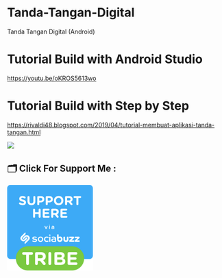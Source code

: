 # Tanda-Tangan-Digital
Tanda Tangan Digital (Android)

# Tutorial Build with Android Studio
https://youtu.be/oKROS5613wo

# Tutorial Build with Step by Step
https://rivaldi48.blogspot.com/2019/04/tutorial-membuat-aplikasi-tanda-tangan.html

<img src="https://1.bp.blogspot.com/-n1swEvueKtA/X_vRQRC83WI/AAAAAAAAHs4/q84CCjY3oTEgtHQFqN3zg8PAz23C72lIwCLcBGAsYHQ/s1280/Tutorial%2BMembuat%2BAplikasi%2BTanda%2BTangan%2BDigital%2Bdengan%2BAndroid%2BStudio.png" data-canonical-src="https://1.bp.blogspot.com/-n1swEvueKtA/X_vRQRC83WI/AAAAAAAAHs4/q84CCjY3oTEgtHQFqN3zg8PAz23C72lIwCLcBGAsYHQ/s1280/Tutorial%2BMembuat%2BAplikasi%2BTanda%2BTangan%2BDigital%2Bdengan%2BAndroid%2BStudio.png" style="max-width:100%;">

## 🗂 Click For Support Me :
<a href="https://sociabuzz.com/azharrvldi_/donate"> 
<img src="https://github.com/AzharRivaldi/AzharRivaldi/blob/master/Support%20Here.png" width="200" height="200"></a>
